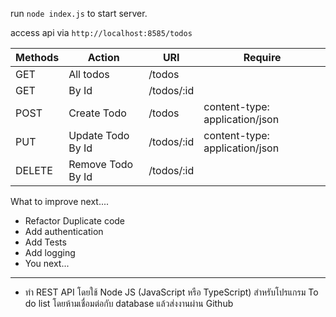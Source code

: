 run 
`node index.js`
to start server.

access api via `http://localhost:8585/todos`

Methods | Action            | URI        | Require                       |
--- |-------------------|------------|-------------------------------| 
GET | All todos         | /todos     |
GET | By Id             | /todos/:id |
POST | Create Todo       | /todos     | content-type: application/json 
PUT | Update Todo By Id | /todos/:id        | content-type: application/json 
DELETE | Remove Todo By Id | /todos/:id       |

What to improve next....
- Refactor Duplicate code
- Add authentication
- Add Tests
- Add logging
- You next...

-----

- ทำ REST API โดยใช้ Node JS (JavaScript หรือ TypeScript) สำหรับโปรแกรม To do list โดยห้ามเชื่อมต่อกับ database
  แล้วส่งงานผ่าน Github
